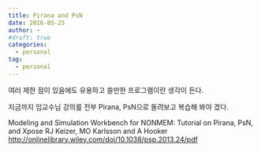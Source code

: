```yaml
---
title: Pirana and PsN
date: 2016-05-25
author: ~
#draft: true
categories:
  - personal
tag:
  - personal
---
```




여러 제한 점이 있음에도 유용하고 쓸만한 프로그램이란 생각이 든다.

지금까지 임교수님 강의를 전부 Pirana, PsN으로 돌려보고 복습해 봐야 겠다.

Modeling and Simulation Workbench for NONMEM: Tutorial on Pirana, PsN, and Xpose
RJ Keizer, MO Karlsson and A Hooker
http://onlinelibrary.wiley.com/doi/10.1038/psp.2013.24/pdf











 






